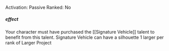 Activation: Passive
Ranked: No
##### effect
Your character must have purchased the
[[Signature Vehicle]] talent to benefit from this
talent. Signature Vehicle can have a
silhouette 1 larger per rank of Larger Project